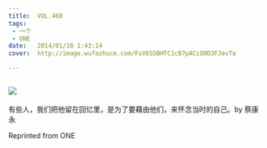 ```yaml
---
title:	VOL.460
tags:
 - 一个
 - ONE
date:	2014/01/10 1:43:14
cover:	http://image.wufazhuce.com/FsV6S5BHTC1cB7pACcO0D3FJevTa

---
```

![](http://image.wufazhuce.com/FsV6S5BHTC1cB7pACcO0D3FJevTa)
---

有些人，我们把他留在回忆里，是为了要藉由他们，来怀念当时的自己。by 蔡康永
 
Reprinted from ONE
